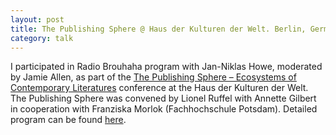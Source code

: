 ```yaml
---
layout: post
title: The Publishing Sphere @ Haus der Kulturen der Welt. Berlin, Germany.
category: talk
---
```


I participated in Radio Brouhaha program with Jan-Niklas Howe, moderated by Jamie Allen, as part of the [The Publishing Sphere – Ecosystems of Contemporary Literatures](http://www.hkw.de/en/programm/projekte/2017/internationaler_literaturpreis_2017/publishing_sphere_1/publishing_sphere.php) conference at the Haus der Kulturen der Welt. The Publishing Sphere was convened by Lionel Ruffel with Annette Gilbert in cooperation with Franziska Morlok (Fachhochschule Potsdam). Detailed program can be found [here](http://www.hkw.de/media/en/texte/pdf/2017_2/programm_2017/the_publishing_sphere_programm.pdf).